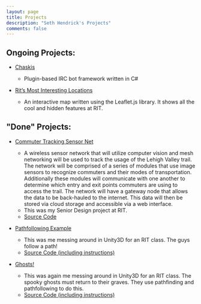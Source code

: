 ```yaml
---
layout: page
title: Projects
description: "Seth Hendrick's Projects"
comments: false
---
```


## Ongoing Projects:

* [Chaskis](https://github.com/xforever1313/Chaskis)
   * Plugin-based IRC bot framework written in C#

* [Rit’s Most Interesting Locations](http://ritmap.github.io/)
   * An interactive map written using the Leaflet.js library.  It shows all the cool and hidden features at RIT.

## "Done" Projects:
* [Commuter Tracking Sensor Net](http://ctsn.shendrick.net/)
   * A wireless sensor network that will utilize computer vision and mesh networking will be used to track the usage of the Lehigh Valley trail. The network will be comprised of a series of modules that use image sensors to recognize commuters and their modes of transportation. Additionally these modules will communicate with one another to determine which entry and exit points commuters are using to access the trail. The network will have a gateway node that allows the data to be back-hauled to the internet. This data will then be stored via cloud storage and accessible via a web interface.
   * This was my Senior Design project at RIT.
   * [Source Code](https://github.com/xforever1313/commutertrackingsensornet)

* [Pathfollowing Example ](http://files.shendrick.net/rit/imd/pathfollowing/)
   * This was me messing around in Unity3D for an RIT class.  The guys follow a path!
   * [Source Code (including instructions)](https://bitbucket.org/xforever1313/pathfollowing)

* [Ghosts!](http://files.shendrick.net/rit/imd/ghosts/)
   * This was again me messing around in Unity3D for an RIT class.  The spooky ghosts must return to their graves.  They use pathfinding and pathfollowing to do this.
   * [Source Code (including instructions)](https://bitbucket.org/xforever1313/graveyard)
